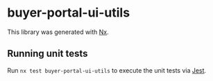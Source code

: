# buyer-portal-ui-utils

This library was generated with [Nx](https://nx.dev).

## Running unit tests

Run `nx test buyer-portal-ui-utils` to execute the unit tests via [Jest](https://jestjs.io).
